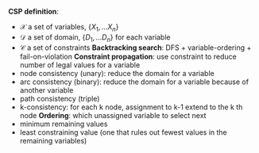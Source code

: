 **CSP definition**:
- $\mathcal{X}$ a set of variables, $\{X_1,...X_n\}$
- $\mathcal{D}$ a set of domain, $\{D_1,...D_n\}$ for each variable
- $\mathcal{C}$ a set of constraints
**Backtracking search**: DFS + variable-ordering + fail-on-violation
**Constraint propagation**: use constraint to reduce number of legal values for a variable
- node consistency (unary): reduce the domain for a variable
- arc consistency (binary): reduce the domain for a variable because of another variable
- path consistency (triple)
- k-consistency: for each k node, assignment to k-1 extend to the k th node
**Ordering**: which unassigned variable to select next
- minimum remaining values
- least constraining value (one that rules out fewest values in the remaining variables)


